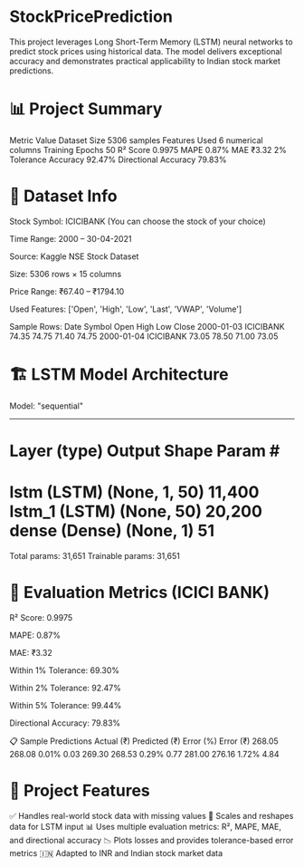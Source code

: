 # StockPricePrediction
This project leverages Long Short-Term Memory (LSTM) neural networks to predict stock prices using historical data. The model delivers exceptional accuracy and demonstrates practical applicability to Indian stock market predictions.

# 📊 Project Summary
Metric	Value
Dataset Size	5306 samples
Features Used	6 numerical columns
Training Epochs	50
R² Score	0.9975
MAPE	0.87%
MAE	₹3.32
2% Tolerance Accuracy	92.47%
Directional Accuracy	79.83%

# 📁 Dataset Info
Stock Symbol: ICICIBANK (You can choose the stock of your choice)

Time Range: 2000 – 30-04-2021

Source: Kaggle NSE Stock Dataset

Size: 5306 rows × 15 columns

Price Range: ₹67.40 – ₹1794.10

Used Features: ['Open', 'High', 'Low', 'Last', 'VWAP', 'Volume']

Sample Rows:
Date	Symbol	Open	High	Low	Close
2000-01-03	ICICIBANK	74.35	74.75	71.40	74.75
2000-01-04	ICICIBANK	73.05	78.50	71.00	73.05

# 🏗️ LSTM Model Architecture
Model: "sequential"
_________________________________________________________________
Layer (type)         Output Shape       Param #
=================================================================
lstm (LSTM)          (None, 1, 50)       11,400
lstm_1 (LSTM)        (None, 50)          20,200
dense (Dense)        (None, 1)               51
=================================================================
Total params: 31,651
Trainable params: 31,651

# 🎯 Evaluation Metrics (ICICI BANK)
R² Score: 0.9975

MAPE: 0.87%

MAE: ₹3.32

Within 1% Tolerance: 69.30%

Within 2% Tolerance: 92.47%

Within 5% Tolerance: 99.44%

Directional Accuracy: 79.83%

📋 Sample Predictions
Actual (₹)	Predicted (₹)	Error (%)	Error (₹)
268.05	268.08	0.01%	0.03
269.30	268.53	0.29%	0.77
281.00	276.16	1.72%	4.84

# 📌 Project Features
✅ Handles real-world stock data with missing values
📐 Scales and reshapes data for LSTM input
📊 Uses multiple evaluation metrics: R², MAPE, MAE, and directional accuracy
📉 Plots losses and provides tolerance-based error metrics
🇮🇳 Adapted to INR and Indian stock market data

